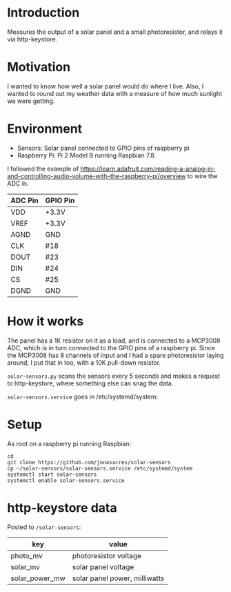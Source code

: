 # Introduction
Measures the output of a solar panel and a small photoresistor, and relays it via http-keystore.

# Motivation
I wanted to know how well a solar panel would do where I live. Also, I wanted to round out my weather data with a measure of how much sunlight we were getting.

# Environment

* Sensors: Solar panel connected to GPIO pins of raspberry pi
* Raspberry Pi: Pi 2 Model B running Raspbian 7.8.

I followed the example of https://learn.adafruit.com/reading-a-analog-in-and-controlling-audio-volume-with-the-raspberry-pi/overview to wire the ADC in.

ADC Pin | GPIO Pin
------- | ---------------
VDD     | +3.3V
VREF    | +3.3V
AGND    | GND
CLK     | #18
DOUT    | #23
DIN     | #24
CS      | #25
DGND    | GND

# How it works
The panel has a 1K resistor on it as a load, and is connected to a MCP3008 ADC, which is in turn connected to the GPIO pins of a raspberry pi. Since the MCP3008 has 8 channels of input and I had a spare photoresistor laying around, I put that in too, with a 10K pull-down resistor.

`solar-sensors.py` scans the sensors every 5 seconds and makes a request to http-keystore, where something else can snag the data.

`solar-sensors.service` goes in /etc/systemd/system:

# Setup

As root on a raspberry pi running Raspbian:

```
cd
git clone https://github.com/jonasacres/solar-sensors
cp ~/solar-sensors/solar-sensors.service /etc/systemd/system
systemctl start solar-sensors
systemctl enable solar-sensors.service
```

# http-keystore data

Posted to `/solar-sensors`:

key            | value
-------------- | -----
photo_mv       | photoresistor voltage
solar_mv       | solar panel voltage
solar_power_mw | solar panel power, milliwatts

